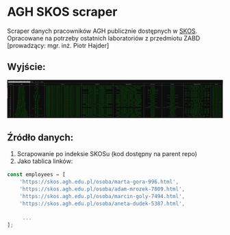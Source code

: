 # AGH SKOS scraper
Scraper danych pracowników AGH publicznie dostępnych w [SKOS](https://skos.agh.edu.pl/).\
Opracowane na potrzeby ostatnich laboratoriów z przedmiotu ZABD [prowadzący: mgr. inż. Piotr Hajder]

## Wyjście:
![agh-skos-scaper output](https://raw.githubusercontent.com/adamczykpiotr-AGH/agh-skos-scrapper/master/output.png)

## Źródło danych:
1. Scrapowanie po indeksie SKOSu (kod dostępny na parent repo)
2. Jako tablica linków:
```js
const employees = [
    'https://skos.agh.edu.pl/osoba/marta-gora-996.html',
    'https://skos.agh.edu.pl/osoba/adam-mrozek-7809.html',
    'https://skos.agh.edu.pl/osoba/marcin-goly-7494.html',
    'https://skos.agh.edu.pl/osoba/aneta-dudek-5387.html',
     
     ...
];
```


